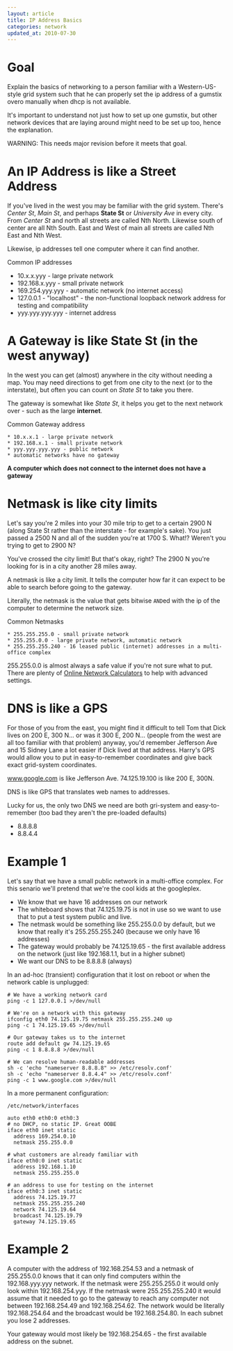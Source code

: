 ```yaml
---
layout: article
title: IP Address Basics
categories: network
updated_at: 2010-07-30
---
```


Goal
====

Explain the basics of networking to a person familiar with a Western-US-style grid system such that he can properly set the ip address of a gumstix overo manually when dhcp is not available.

It's important to understand not just how to set up one gumstix, but other network devices that are laying around might need to be set up too, hence the explanation.

WARNING: This needs major revision before it meets that goal.

An IP Address is like a Street Address
==========

If you've lived in the west you may be familiar with the grid system.
There's *Center St*, *Main St*, and perhaps **State St** or *University Ave* in every city.
From *Center St* and north all streets are called Nth North. Likewise south of center are all Nth South.
East and West of main all streets are called Nth East and Nth West.

Likewise, ip addresses tell one computer where it can find another.

Common IP addresses

  * 10.x.x.yyy - large private network
  * 192.168.x.yyy - small private network
  * 169.254.yyy.yyy - automatic network (no internet access)
  * 127.0.0.1 - "localhost" - the non-functional loopback network address for testing and compatibility
  * yyy.yyy.yyy.yyy - internet address


A Gateway is like State St (in the west anyway)
=======

In the west you can get (almost) anywhere in the city without needing a map.
You may need directions to get from one city to the next (or to the interstate), but often you can count on *State St* to take you there.

The gateway is somewhat like *State St*, it helps you get to the next network over - such as the large **internet**.

Common Gateway address

    * 10.x.x.1 - large private network
    * 192.168.x.1 - small private network
    * yyy.yyy.yyy.yyy - public network
    * automatic networks have no gateway

**A computer which does not connect to the internet does not have a gateway**


Netmask is like city limits
=======

Let's say you're 2 miles into your 30 mile trip to get to a certain 2900 N (along State St rather than the interstate - for example's sake).
You just passed a 2500 N and all of the sudden you're at 1700 S. What!? Weren't you trying to get to 2900 N?

You've crossed the city limit! But that's okay, right? The 2900 N you're looking for is in a city another 28 miles away.


A netmask is like a city limit. It tells the computer how far it can expect to be able to search before going to the gateway.

Literally, the netmask is the value that gets bitwise `AND`ed with the ip of the computer to determine the network size.

Common Netmasks

    * 255.255.255.0 - small private network
    * 255.255.0.0 - large private network, automatic network
    * 255.255.255.240 - 16 leased public (internet) addresses in a multi-office complex

255.255.0.0 is almost always a safe value if you're not sure what to put. There are plenty of [Online Network Calculators](http://jodies.de/ipcalc?host=192.168.0.50&mask1=28&mask2=) to help with advanced settings.


DNS is like a GPS
=================

For those of you from the east, you might find it difficult to tell Tom that Dick lives on 200 E, 300 N... or was it 300 E, 200 N...
(people from the west are all too familiar with that problem)
anyway, you'd remember Jefferson Ave and 15 Sidney Lane a lot easier if Dick lived at that address.
Harry's GPS would allow you to put in easy-to-remember coordinates and give back exact grid-system coordinates.

www.google.com is like Jefferson Ave. 74.125.19.100 is like 200 E, 300N.

DNS is like GPS that translates web names to addresses.

Lucky for us, the only two DNS we need are both gri-system and easy-to-remember (too bad they aren't the pre-loaded defaults)

  * 8.8.8.8
  * 8.8.4.4


Example 1
========

Let's say that we have a small public network in a multi-office complex. For this senario we'll pretend that we're the cool kids at the googleplex.

  * We know that we have 16 addresses on our network
  * The whiteboard shows that 74.125.19.75 is not in use so we want to use that to put a test system public and live.
  * The netmask would be something like 255.255.0.0 by default, but we know that really it's 255.255.255.240 (because we only have 16 addresses)
  * The gateway would probably be 74.125.19.65 - the first available address on the network (just like 192.168.1.1, but in a higher subnet)
  * We want our DNS to be 8.8.8.8 (always)

In an ad-hoc (transient) configuration that it lost on reboot or when the network cable is unplugged:

    # We have a working network card
    ping -c 1 127.0.0.1 >/dev/null
    
    # We're on a network with this gateway
    ifconfig eth0 74.125.19.75 netmask 255.255.255.240 up
    ping -c 1 74.125.19.65 >/dev/null
    
    # Our gateway takes us to the internet
    route add default gw 74.125.19.65
    ping -c 1 8.8.8.8 >/dev/null
    
    # We can resolve human-readable addresses
    sh -c 'echo "nameserver 8.8.8.8" >> /etc/resolv.conf'
    sh -c 'echo "nameserver 8.8.4.4" >> /etc/resolv.conf'
    ping -c 1 www.google.com >/dev/null

In a more permanent configuration:

`/etc/network/interfaces`

    auto eth0 eth0:0 eth0:3
    # no DHCP, no static IP. Great OOBE
    iface eth0 inet static
      address 169.254.0.10
      netmask 255.255.0.0

    # what customers are already familiar with
    iface eth0:0 inet static
      address 192.168.1.10
      netmask 255.255.255.0

    # an address to use for testing on the internet
    iface eth0:3 inet static
      address 74.125.19.77
      netmask 255.255.255.240
      network 74.125.19.64
      broadcast 74.125.19.79
      gateway 74.125.19.65
    

Example 2
=========

A computer with the address of 192.168.254.53 and a netmask of 255.255.0.0 knows that it can only find computers within the 192.168.yyy.yyy network.
If the netmask were 255.255.255.0 it would only look within 192.168.254.yyy. If the netmask were 255.255.255.240 it would assume that it needed to go
to the gateway to reach any computer not between 192.168.254.49 and 192.168.254.62. The network would be literally 192.168.254.64 and the broadcast
would be 192.168.254.80. In each subnet you lose 2 addresses.

Your gateway would most likely be 192.168.254.65 - the first available address on the subnet.

